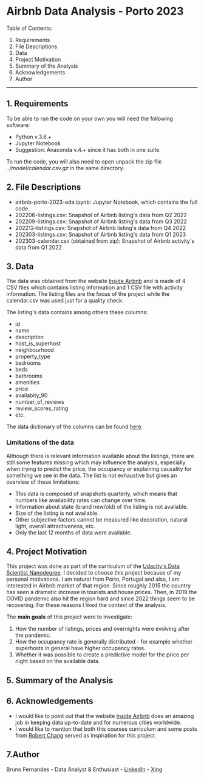 # Airbnb Data Analysis - Porto 2023 

Table of Contents:
1. Requirements
2. File Descriptions
3. Data
4. Project Motivation
5. Summary of the Analysis
6. Acknowledgements
7. Author

---
## 1. Requirements
To be able to run the code on your own you will need the following software:
- Python v.3.8.+
- Jupyter Notebook
- Suggestion: Anaconda v.4.+ since it has both in one suite.

To run the code, you will also need to open unpack the zip file _../model/calendar.csv.gz_ in the same directory. 
  
## 2. File Descriptions
- airbnb-porto-2023-eda.ipynb: Jupyter Notebook, which contains the full code.
- 202206-listings.csv: Snapshot of Airbnb listing's data from Q2 2022
- 202209-listings.csv: Snapshot of Airbnb listing's data from Q3 2022
- 202212-listings.csv: Snapshot of Airbnb listing's data from Q4 2022
- 202303-listings.csv: Snapshot of Airbnb listing's data from Q1 2023
- 202303-calendar.csv (obtained from zip): Snapshot of Airbnb activity's data from Q1 2022

## 3. Data
The data was obtained from the website <a href=http://insideairbnb.com/get-the-data/>Inside Airbnb</a> and is made of 4 CSV files which contains listing information and 1 CSV file with activity information. The listing files are the focus of the project while the calendar.csv was used just for a quality check.

The listing's data contains among others these columns:
- id
- name
- description
- host_is_superhost
- neighbourhood
- property_type
- bedrooms
- beds
- bathrooms
- amenities
- price
- availabity_90
- number_of_reviews
- review_scores_rating
- etc.

The data dictionary of the columns can be found [here](https://docs.google.com/spreadsheets/d/1iWCNJcSutYqpULSQHlNyGInUvHg2BoUGoNRIGa6Szc4/edit#gid=1322284596).

### Limitations of the data
Although there is relevant information available about the listings, there are still some features missing which may influence the analysis, especially when trying to predict the price, the occupancy or explaining causality for something we see in the data. The list is not exhaustive but gives an overview of these limitations:
- This data is composed of snapshots quarterly, which means that numbers like availability rates can change over time.
- Information about state (brand new/old) of the listing is not available.
- Size of the listing is not available.
- Other subjective factors cannot be measured like decoration, natural light, overall attractiveness, etc.
- Only the last 12 months of data were available.


## 4. Project Motivation
This project was done as part of the curriculum of the [Udacity's Data Scientist Nanodegree](https://www.udacity.com/course/data-scientist-nanodegree--nd025). I decided to choose this project because of my personal motivations. I am natural from Porto, Portugal and also, I am interested in Airbnb market of that region. Since roughly 2015 the country has seen a dramatic increase in tourists and house prices. Then, in 2019 the COVID pandemic also hit the region hard and since 2022 things seem to be recovering. For these reasons I liked the context of the analysis.

The __main goals__ of this project were to investigate:
1. How the number of listings, prices and overnights were evolving after the pandemic.
2. How the occupancy rate is generally distributed - for example whether superhosts in general have higher occupancy rates.
3. Whether it was possible to create a predictive model for the price per night based on the available data. 


## 5. Summary of the Analysis


## 6. Acknowledgements
- I would like to point out that the website <a href=http://insideairbnb.com/get-the-data/>Inside Airbnb</a> does an amazing job in keeping data up-to-date and for numerous cities worldwide.
- I would like to mention that both this courses curriculum and some posts from [Robert Chang](https://medium.com/@rchang) served as inspiration for this project.

## 7.Author
Bruno Fernandes - Data Analyst & Enthusiast - [LinkedIn](https://www.linkedin.com/in/b-fernandes/) - [Xing](xing.to/brunofernandes)
